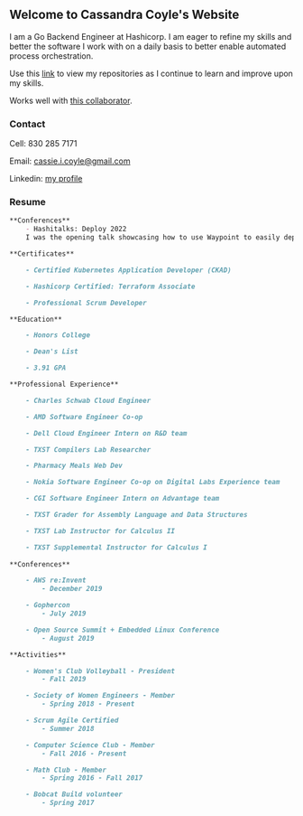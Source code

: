 
## Welcome to Cassandra Coyle's Website

I am a Go Backend Engineer at Hashicorp. I am eager to refine my skills and better the software I work with on a daily basis to better enable automated process orchestration.

Use this [link](https://github.com/cicoyle) to view my repositories as I continue to learn and improve upon my skills. 

Works well with [this collaborator](http://www.samcoyle.me).

### Contact

Cell: 830 285 7171

Email: cassie.i.coyle@gmail.com

Linkedin: [my profile](https://www.linkedin.com/in/cassie-coyle-6878b414a/)

### Resume

```markdown
**Conferences**
	- Hashitalks: Deploy 2022
	I was the opening talk showcasing how to use Waypoint to easily deploy to all 3 main cloud providers

**Certificates**

	- Certified Kubernetes Application Developer (CKAD)

	- Hashicorp Certified: Terraform Associate

	- Professional Scrum Developer

**Education**

	- Honors College

	- Dean's List

	- 3.91 GPA 

**Professional Experience**

	- Charles Schwab Cloud Engineer

	- AMD Software Engineer Co-op

	- Dell Cloud Engineer Intern on R&D team 

	- TXST Compilers Lab Researcher

	- Pharmacy Meals Web Dev

	- Nokia Software Engineer Co-op on Digital Labs Experience team

	- CGI Software Engineer Intern on Advantage team

	- TXST Grader for Assembly Language and Data Structures

	- TXST Lab Instructor for Calculus II

	- TXST Supplemental Instructor for Calculus I
	
**Conferences**

	- AWS re:Invent
		- December 2019

	- Gophercon
		- July 2019

	- Open Source Summit + Embedded Linux Conference
		- August 2019

**Activities**

	- Women's Club Volleyball - President
		- Fall 2019

	- Society of Women Engineers - Member
		- Spring 2018 - Present

	- Scrum Agile Certified
		- Summer 2018

	- Computer Science Club - Member
		- Fall 2016 - Present

	- Math Club - Member
		- Spring 2016 - Fall 2017

	- Bobcat Build volunteer
		- Spring 2017


```
